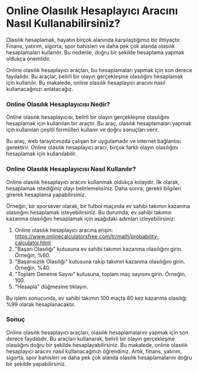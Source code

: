 Online Olasılık Hesaplayıcı Aracını Nasıl Kullanabilirsiniz?
============================================================

Olasılık hesaplamak, hayatın birçok alanında karşılaştığımız bir ihtiyaçtır. Finans, yatırım, sigorta, spor bahisleri ve daha pek çok alanda olasılık hesaplamaları kullanılır. Bu nedenle, doğru bir şekilde hesaplama yapmak oldukça önemlidir.

Online olasılık hesaplayıcı araçları, bu hesaplamaları yapmak için son derece faydalıdır. Bu araçlar, belirli bir olayın gerçekleşme olasılığını hesaplamak için kullanılır. Bu makalede, online olasılık hesaplayıcı aracını nasıl kullanacağınızı anlatacağız.

### Online Olasılık Hesaplayıcısı Nedir?

Online olasılık hesaplayıcısı, belirli bir olayın gerçekleşme olasılığını hesaplamak için kullanılan bir araçtır. Bu araç, olasılık hesaplamaları yapmak için kullanılan çeşitli formülleri kullanır ve doğru sonuçları verir.

Bu araç, web tarayıcınızda çalışan bir uygulamadır ve internet bağlantısı gerektirir. Online olasılık hesaplayıcı aracı, birçok farklı olayın olasılığını hesaplamak için kullanılabilir.

### Online Olasılık Hesaplayıcısı Nasıl Kullanılır?

Online olasılık hesaplayıcı aracını kullanmak oldukça kolaydır. İlk olarak, hesaplamak istediğiniz olayı belirlemelisiniz. Daha sonra, gerekli bilgileri girerek hesaplama yapabilirsiniz.

Örneğin, bir sporsever olarak, bir futbol maçında ev sahibi takımın kazanma olasılığını hesaplamak isteyebilirsiniz. Bu durumda, ev sahibi takımın kazanma olasılığını hesaplamak için aşağıdaki adımları izleyebilirsiniz:

1. Online olasılık hesaplayıcı aracına erişin: <https://www.onlinecalculatorsfree.com/tr/math/probability-calculator.html>
2. "Başarı Olasılığı" kutusuna ev sahibi takımın kazanma olasılığını girin. Örneğin, %60.
3. "Başarısızlık Olasılığı" kutusuna rakip takımın kazanma olasılığını girin. Örneğin, %40.
4. "Toplam Deneme Sayısı" kutusuna, toplam maç sayısını girin. Örneğin, 100.
5. "Hesapla" düğmesine tıklayın.

Bu işlem sonucunda, ev sahibi takımın 100 maçta 60 kez kazanma olasılığı %99 olarak hesaplanacaktır.

### Sonuç

Online olasılık hesaplayıcı araçları, olasılık hesaplamalarını yapmak için son derece faydalıdır. Bu araçları kullanarak, belirli bir olayın gerçekleşme olasılığını doğru bir şekilde hesaplayabilirsiniz. Bu makalede, online olasılık hesaplayıcı aracını nasıl kullanacağınızı öğrendiniz. Artık, finans, yatırım, sigorta, spor bahisleri ve daha pek çok alanda olasılık hesaplamalarını doğru bir şekilde yapabilirsiniz.